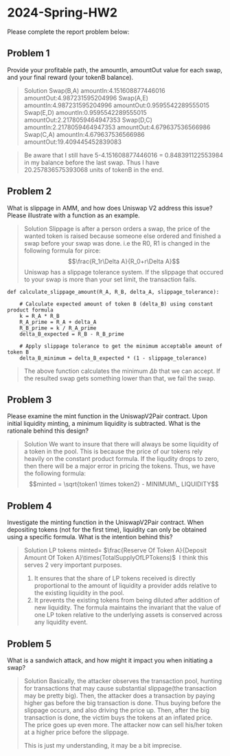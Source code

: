 # 2024-Spring-HW2

Please complete the report problem below:

## Problem 1
Provide your profitable path, the amountIn, amountOut value for each swap, and your final reward (your tokenB balance).

> Solution
> Swap(B,A) amountIn:4.151608877446016 amountOut:4.987231595204996
Swap(A,E) amountIn:4.987231595204996 amountOut:0.9595542289555015
Swap(E,D) amountIn:0.9595542289555015 amountOut:2.2178059464947353
Swap(D,C) amountIn:2.2178059464947353 amountOut:4.679637536566986
Swap(C,A) amountIn:4.679637536566986 amountOut:19.409445452839083

>Be aware that I still have 5-4.151608877446016 = 0.848391122553984 in my balance before the last swap. Thus I have 20.257836575393068 units of tokenB in the end.

## Problem 2
What is slippage in AMM, and how does Uniswap V2 address this issue? Please illustrate with a function as an example.

> Solution
> Slippage is after a person orders a swap, the price of the wanted token is raised because someone else ordered and finished a swap before your swap was done. i.e the R0, R1 is changed in the following formula for pirce:
$$\frac{R_1r\Delta A}{R_0+r\Delta A}$$
Uniswap has a slippage tolerance system. If the slippage that occured to your swap is more than your set limit, the transaction fails.
```
def calculate_slippage_amount(R_A, R_B, delta_A, slippage_tolerance):

    # Calculate expected amount of token B (delta_B) using constant product formula
    k = R_A * R_B
    R_A_prime = R_A + delta_A
    R_B_prime = k / R_A_prime
    delta_B_expected = R_B - R_B_prime
    
    # Apply slippage tolerance to get the minimum acceptable amount of token B
    delta_B_minimum = delta_B_expected * (1 - slippage_tolerance)
```
>The above function calculates the minimum $\Delta b$ that we can accept. If the resulted swap gets something lower than that, we fail the swap.

## Problem 3
Please examine the mint function in the UniswapV2Pair contract. Upon initial liquidity minting, a minimum liquidity is subtracted. What is the rationale behind this design?

> Solution
> We want to insure that there will always be some liquidity of a token in the pool. This is because the price of our tokens rely heavily on the constant product formula. If the liqudity drops to zero, then there will be a major error in pricing the tokens. Thus, we have the following formula:
$$minted = \sqrt{token1 \times token2} - MINIMUM\_ LIQUIDITY$$

## Problem 4
Investigate the minting function in the UniswapV2Pair contract. When depositing tokens (not for the first time), liquidity can only be obtained using a specific formula. What is the intention behind this?

> Solution
> LP tokens minted= $\frac{Reserve Of Token A}{Deposit Amount Of Token A}\times(TotalSupplyOfLPTokens)$
​
I think this serves 2 very important purposes.
>1. It ensures that the share of LP tokens received is directly proportional to the amount of liquidity a provider adds relative to the existing liquidity in the pool.
>2. It prevents the existing tokens from being diluted after addition of new liquidity. The formula maintains the invariant that the value of one LP token relative to the underlying assets is conserved across any liquidity event.

## Problem 5
What is a sandwich attack, and how might it impact you when initiating a swap?


> Solution
> Basically, the attacker observes the transaction pool, hunting for transactions that may cause substantial slippage(the transaction may be pretty big). Then, the attacker does a transaction by paying higher gas before the big transaction is done. Thus buying before the slippage occurs, and also driving the price up. Then, after the big transaction is done, the victim buys the tokens at an inflated price. The price goes up even more. The attacker now can sell his/her token at a higher price before the slippage. 
>
> This is just my understanding, it may be a bit imprecise.

